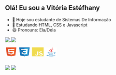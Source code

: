 ## Olá! Eu sou a Vitória Estéfhany

- 🔭 Hoje sou estudante de Sistemas De Informação
- 🌱 Estudando HTML, CSS e Javascript
- 😄 Pronouns: Ela/Dela  

<a href="https://github.com/vitoriaestefhany/github-readme-stats">
  <img width="45%" align="center" src="https://github-readme-stats.vercel.app/api?username=vitoriaestefhany&show_icons=true&theme=dracula" />
</a>
<a href="https://github.com/vitoriaestefhany/convoychat">
  <img width="45%" align="center" src="https://github-readme-stats.vercel.app/api/top-langs?username=vitoriaestefhany&layout=compact&langs_count=8&card_width=320&theme=dracula" />
</a>

<div style="display: inline_block"><br>
  <img align="center" alt="Vic-HTML" height="30" width="40" src="https://raw.githubusercontent.com/devicons/devicon/master/icons/html5/html5-original.svg">
  <img align="center" alt="Vic-CSS" height="30" width="40" src="https://raw.githubusercontent.com/devicons/devicon/master/icons/css3/css3-original.svg">
   <img align="center" alt="Vic-Js" height="30" width="40" src="https://raw.githubusercontent.com/devicons/devicon/master/icons/javascript/javascript-plain.svg">
  <img align="center" alt="Vic-Java" height="30" width="40" src="https://raw.githubusercontent.com/devicons/devicon/master/icons/java/java-original.svg">
  <img src"
</div>

 ##

 <div> 
  <a href = "vitoriaestefhany35@hotmail.com"><img src="https://img.shields.io/badge/-Gmail-%23333?style=for-the-badge&logo=gmail&logoColor=white" target="_blank"></a>
  <a href="https://www.linkedin.com/in/vitória-estéfhany-6b9984330" target="_blank"><img src="https://img.shields.io/badge/-LinkedIn-%230077B5?style=for-the-badge&logo=linkedin&logoColor=white" target="_blank"></a>  
</div>


